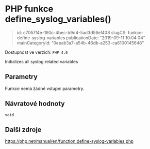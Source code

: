 PHP funkce define_syslog_variables()
================================

> id: c7057f4e-190c-4bec-b9d4-5ad3d56ef408
> slugCS: funkce-define-syslog-variables
> publicationDate: "2019-09-11 10:04:04"
> mainCategoryId: "0eeab3a7-a54b-46db-a253-ca6100145648"

Dostupnost ve verzích: `PHP 4.0`

Initializes all syslog related variables


Parametry
--------------

Funkce nemá žádné vstupní parametry.

Návratové hodnoty
----------------

`void`



Další zdroje
------------

https://php.net/manual/en/function.define-syslog-variables.php
